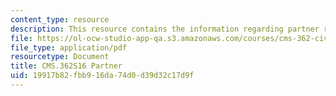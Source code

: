 ```yaml
---
content_type: resource
description: This resource contains the information regarding partner request form.
file: https://ol-ocw-studio-app-qa.s3.amazonaws.com/courses/cms-362-civic-media-codesign-studio-spring-2016/19917b82fbb916da74d0d39d32c17d9f_MITCMS_362S16_PartnerRqst.pdf
file_type: application/pdf
resourcetype: Document
title: CMS.362S16 Partner
uid: 19917b82-fbb9-16da-74d0-d39d32c17d9f
---
```

